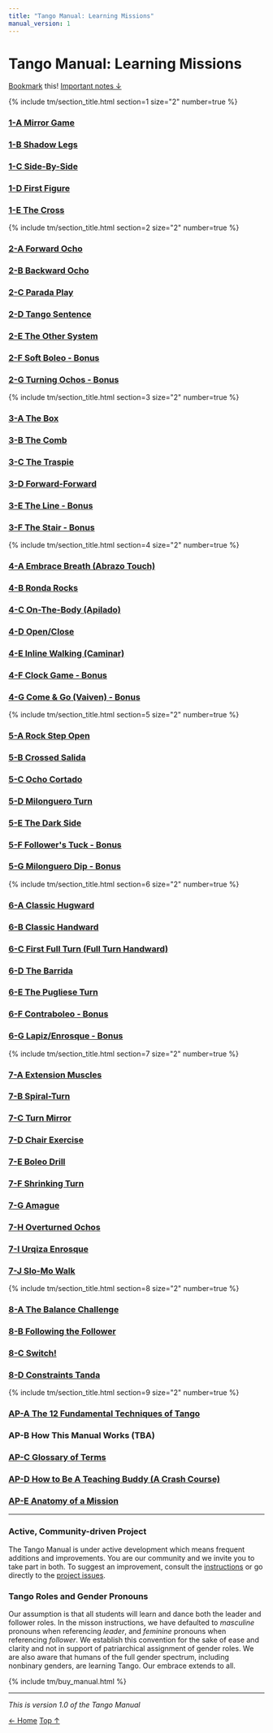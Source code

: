 ```yaml
---
title: "Tango Manual: Learning Missions"
manual_version: 1
---
```


# Tango Manual: Learning Missions

[Bookmark](bookmark.md) this! [Important notes &darr;](#active-community-driven-project)

{% include tm/section_title.html section=1 size="2" number=true %}

### [1-A Mirror Game](missions/1-a)
### [1-B Shadow Legs](missions/1-b)
### [1-C Side-By-Side](missions/1-c)
### [1-D First Figure](missions/1-d)
### [1-E The Cross](missions/1-e)

{% include tm/section_title.html section=2 size="2" number=true %}

### [2-A Forward Ocho](missions/2-a)
### [2-B Backward Ocho](missions/2-b)
### [2-C Parada Play](missions/2-c)
### [2-D Tango Sentence](missions/2-d)
### [2-E The Other System](missions/2-e)
### [2-F Soft Boleo - Bonus](missions/2-f)
### [2-G Turning Ochos - Bonus](missions/2-g)

{% include tm/section_title.html section=3 size="2" number=true %}

### [3-A The Box](missions/3-a)
### [3-B The Comb](missions/3-b)
### [3-C The Traspie](missions/3-c)
### [3-D Forward-Forward](missions/3-d)
### [3-E The Line - Bonus](missions/3-e)
### [3-F The Stair - Bonus](missions/3-f)

{% include tm/section_title.html section=4 size="2" number=true %}

### [4-A Embrace Breath (Abrazo Touch)](missions/4-a)
### [4-B Ronda Rocks](missions/4-b)
### [4-C On-The-Body (Apilado)](missions/4-c)
### [4-D Open/Close](missions/4-d)
### [4-E Inline Walking (Caminar)](missions/4-e)
### [4-F Clock Game - Bonus](missions/4-f)
### [4-G Come & Go (Vaiven) - Bonus](missions/4-g)

{% include tm/section_title.html section=5 size="2" number=true %}

### [5-A Rock Step Open](missions/5-a)
### [5-B Crossed Salida](missions/5-b)
### [5-C Ocho Cortado](missions/5-c)
### [5-D Milonguero Turn](missions/5-d)
### [5-E The Dark Side](missions/5-e)
### [5-F Follower's Tuck - Bonus](missions/5-f)
### [5-G Milonguero Dip - Bonus](missions/5-g)

{% include tm/section_title.html section=6 size="2" number=true %}

### [6-A Classic Hugward](missions/6-a)
### [6-B Classic Handward](missions/6-b)
### [6-C First Full Turn (Full Turn Handward)](missions/6-c)
### [6-D The Barrida](missions/6-d)
### [6-E The Pugliese Turn](missions/6-e)
### [6-F Contraboleo - Bonus](missions/6-f)
### [6-G Lapiz/Enrosque - Bonus](missions/6-g)

{% include tm/section_title.html section=7 size="2" number=true %}

### [7-A Extension Muscles ](missions/7-a)
### [7-B Spiral-Turn](missions/7-b)
### [7-C Turn Mirror](missions/7-c)
### [7-D Chair Exercise](missions/7-d)
### [7-E Boleo Drill](missions/7-e)
### [7-F Shrinking Turn](missions/7-f)
### [7-G Amague](missions/7-g)
### [7-H Overturned Ochos](missions/7-h)
### [7-I Urqiza Enrosque](missions/7-i)
### [7-J Slo-Mo Walk](missions/7-j)

{% include tm/section_title.html section=8 size="2" number=true %}

### [8-A The Balance Challenge](missions/8-a)
### [8-B Following the Follower](missions/8-b)
### [8-C Switch!](missions/8-c)
### [8-D Constraints Tanda](missions/8-d)

{% include tm/section_title.html section=9 size="2" number=true %}

### [AP-A The 12 Fundamental Techniques of Tango](appendix/ap-a-the-12-fundamental-techniques-of-tango.md)
### AP-B How This Manual Works (TBA)
### [AP-C Glossary of Terms](appendix/ap-c-glossary-of-terms.md)
### [AP-D How to Be A Teaching Buddy (A Crash Course)](appendix/ap-d-how-to-be-a-teaching-buddy.md)
### [AP-E Anatomy of a Mission](appendix/ap-e-anatomy-of-a-mission.md)

---

### Active, Community-driven Project

The Tango Manual is under active development which means frequent additions and improvements. You are our community and we invite you to take part in both. To suggest an improvement, consult the [instructions](https://github.com/andreimoment/tangomanual#how-to-contribute) or go directly to the [project issues](https://github.com/andreimoment/tangomanual/issues).

### Tango Roles and Gender Pronouns

Our assumption is that all students will learn and dance both the leader and follower roles. In the misson instructions, we have defaulted to *masculine* pronouns when referencing *leader*, and *feminine* pronouns when referencing *follower*. We establish this convention for the sake of ease and clarity and not in support of patriarchical assignment of gender roles. We are also aware that humans of the full gender spectrum, including nonbinary genders, are learning Tango. Our embrace extends to all. 

{% include tm/buy_manual.html %}

---

*This is version 1.0 of the Tango Manual*

[&larr; Home](../index.html)     [Top &uarr;](#tango-manual-learning-missions)
